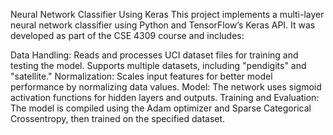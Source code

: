 Neural Network Classifier Using Keras
This project implements a multi-layer neural network classifier using Python and TensorFlow’s Keras API. It was developed as part of the CSE 4309 course and includes:

Data Handling: Reads and processes UCI dataset files for training and testing the model. Supports multiple datasets, including "pendigits" and "satellite."
Normalization: Scales input features for better model performance by normalizing data values.
Model: The network uses sigmoid activation functions for hidden layers and outputs.
Training and Evaluation: The model is compiled using the Adam optimizer and Sparse Categorical Crossentropy, then trained on the specified dataset.
